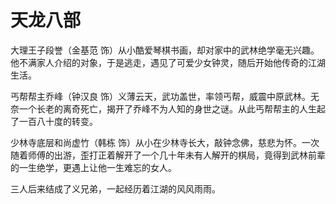# 天龙八部
大理王子段誉（金基范 饰）从小酷爱琴棋书画，却对家中的武林绝学毫无兴趣。他不满家人介绍的对象，于是逃走，遇见了可爱少女钟灵，随后开始他传奇的江湖生活。 

丐帮帮主乔峰（钟汉良 饰）义薄云天，武功盖世，率领丐帮，威震中原武林。无奈一个长老的离奇死亡，揭开了乔峰不为人知的身世之谜。从此丐帮帮主的人生起了一百八十度的转变。 

少林寺底层和尚虚竹（韩栋 饰）从小在少林寺长大，敲钟念佛，慈悲为怀。一次随着师傅的出游，歪打正着解开了一个几十年未有人解开的棋局，竟得到武林前辈的一生绝学，更遇上让他一生难忘的女人。 

三人后来结成了义兄弟，一起经历着江湖的风风雨雨。